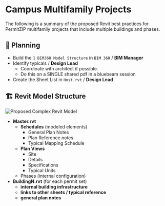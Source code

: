 # Campus Multifamily Projects

The following is a summary of the proposed Revit best practices for PermitZIP multifamily projects that include multiple buildings and phases.

## 🏁 Planning

- Build the `🗽 BIM360 Model Structure` in `BIM 360` / **BIM Manager**
- Identify typicals / **Design Lead**
  - Coordinate with architect if possible.
  - Do this on a SINGLE shared pdf in a bluebeam session
- Create the Sheet List in `Host.rvt` / **Design Lead**

## 🏗 Revit Model Structure

![Proposed Complex Revit Model](../assets/images/modecture.png)

- **Master.rvt**
  - **Schedules** (modeled elements)
    - General Plan Notes
    - Plan Reference notes
    - Typical Mapping Schedule
  - **Plan Views**
    - Site
    - Details
    - Specifications
    - Typical Units
  - Phases (internal configuration)
- **BuildingN.rvt** (for each permit set)
  - **internal building infrastructure**
  - **links to other sheets / typical reference**
  - **general plan notes**
